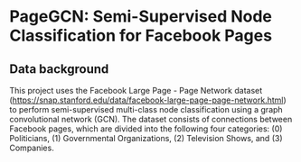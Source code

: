 # PageGCN: Semi-Supervised Node Classification for Facebook Pages

## Data background
This project uses the Facebook Large Page - Page Network dataset (https://snap.stanford.edu/data/facebook-large-page-page-network.html) to perform semi-supervised multi-class node classification using a graph convolutional network (GCN). The dataset consists of connections between Facebook pages, which are divided into the following four categories: (0) Politicians, (1) Governmental Organizations, (2) Television Shows, and (3) Companies.